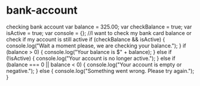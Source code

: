 # bank-account
checking bank account
var balance = 325.00;
var checkBalance = true;
var isActive = true;
var console = {};
//I want to check my bank card balance or check if my account is still active
if (checkBalance && isActive) {
console.log("Wait a moment please, we are checking your balance.");
} if (balance > 0) {
console.log("Your balance is  $" + balance);
} else if (!isActive) {
console.log("Your account is no longer active.");
} else if (balance === 0 || balance < 0) {
console.log("Your account is empty or negative.");
} else {
 console.log("Something went wrong. Please try again.");	}	

